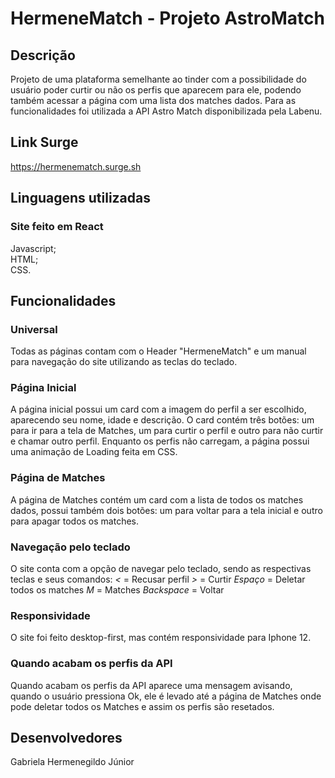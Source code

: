 # HermeneMatch - Projeto AstroMatch

## Descrição
Projeto de uma plataforma semelhante ao tinder com a possibilidade do usuário poder curtir ou não os perfis que aparecem para ele, podendo também acessar a página com uma lista dos matches dados.
Para as funcionalidades foi utilizada a API Astro Match disponibilizada pela Labenu.

## Link Surge
https://hermenematch.surge.sh

## Linguagens utilizadas
### Site feito em React
Javascript; <br/>
HTML; <br />
CSS. <br />

## Funcionalidades

### Universal
Todas as páginas contam com o Header "HermeneMatch" e um manual para navegação do site utilizando as teclas do teclado.

### Página Inicial
A página inicial possui um card com a imagem do perfil a ser escolhido, aparecendo seu nome, idade e descrição. O card contém três botões: um para ir para a tela de Matches, um para curtir o perfil e outro para não curtir e chamar outro perfil.
Enquanto os perfis não carregam, a página possui uma animação de Loading feita em CSS.

### Página de Matches
A página de Matches contém um card com a lista de todos os matches dados, possui também dois botões: um para voltar para a tela inicial e outro para apagar todos os matches.

### Navegação pelo teclado
O site conta com a opção de navegar pelo teclado, sendo as respectivas teclas e seus comandos:
*<* = Recusar perfil 
*>* = Curtir
*Espaço* = Deletar todos os matches
*M* = Matches
*Backspace* = Voltar

### Responsividade
O site foi feito desktop-first, mas contém responsividade para Iphone 12.

### Quando acabam os perfis da API
Quando acabam os perfis da API aparece uma mensagem avisando, quando o usuário pressiona Ok, ele é levado até a página de Matches onde pode deletar todos os Matches e assim os perfis são resetados.

## Desenvolvedores
Gabriela Hermenegildo Júnior